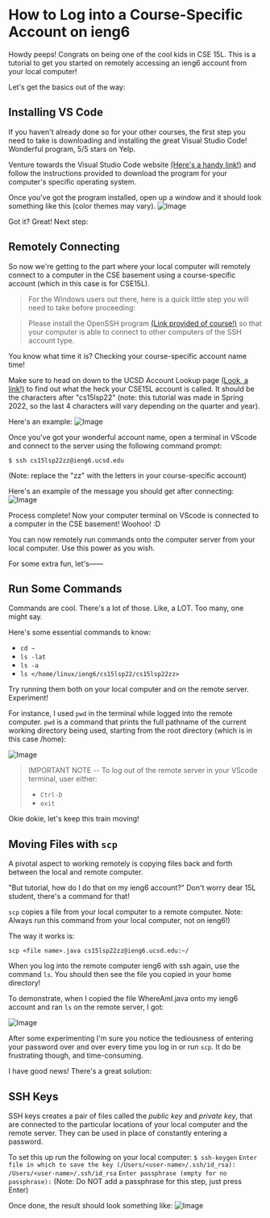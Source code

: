# How to Log into a Course-Specific Account on ieng6
Howdy peeps! Congrats on being one of the cool kids in CSE 15L. This is a tutorial to get you started on remotely accessing an ieng6 account from your local computer! 

Let's get the basics out of the way:
## Installing VS Code
If you haven't already done so for your other courses, the first step you need to take is downloading and installing the great Visual Studio Code! Wonderful program, 5/5 stars on Yelp. 

Venture towards the Visual Studio Code website [(Here's a handy link!)](https://code.visualstudio.com/) and follow the instructions provided to download the program for your computer's specific operating system. 

Once you've got the program installed, open up a window and it should look something like this (color themes may vary).
![Image](https://user-images.githubusercontent.com/86495731/162649330-da1a589a-2b03-414d-afec-6e5d2de7fbf3.png)

Got it? Great! Next step: 
## Remotely Connecting
So now we're getting to the part where your local computer will remotely connect to a computer in the CSE basement using a course-specific account (which in this case is for CSE15L). 

> For the Windows users out there, here is a quick little step you will need to take before proceeding:

> Please install the OpenSSH program [(Link provided of course!)](https://docs.microsoft.com/en-us/windows-server/administration/openssh/openssh_install_firstuse) so that your computer is able to connect to other computers of the SSH account type.

You know what time it is? Checking your course-specific account name time! 

Make sure to head on down to the UCSD Account Lookup page [(Look, a link!)](https://sdacs.ucsd.edu/~icc/index.php) to find out what the heck your CSE15L account is called. It should be the characters after "cs15lsp22" (note: this tutorial was made in Spring 2022, so the last 4 characters will vary depending on the quarter and year).

Here's an example:
![Image](https://user-images.githubusercontent.com/86495731/162650598-3359fa9d-0713-45c1-a08b-8a66d59a7ca5.png)

Once you've got your wonderful account name, open a terminal in VScode and connect to the server using the following command prompt:

```
$ ssh cs15lsp22zz@ieng6.ucsd.edu
```
(Note: replace the "zz" with the letters in your course-specific account)

Here's an example of the message you should get after connecting:
![Image](https://user-images.githubusercontent.com/86495731/162651212-458a8c50-67cb-4b5c-82aa-e4c54bf1e417.png)

Process complete! Now your computer terminal on VScode is connected to a computer in the CSE basement! Woohoo! :D

You can now remotely run commands onto the computer server from your local computer. Use this power as you wish.

For some extra fun, let's——

## Run Some Commands
Commands are cool. There's a lot of those. Like, a LOT. Too many, one might say.

Here's some essential commands to know:
* `cd ~`
* `ls -lat`
* `ls -a`
* `ls </home/linux/ieng6/cs15lsp22/cs15lsp22zz>`

Try running them both on your local computer and on the remote server. Experiment!

For instance, I used `pwd` in the terminal while logged into the remote computer. `pwd` is a command that prints the full pathname of the current working directory being used, starting from the root directory (which is in this case /home):

![Image](https://user-images.githubusercontent.com/86495731/162652133-73545f7c-8a0c-435c-9ae8-5f4e0f65a45f.png)

> IMPORTANT NOTE -- To log out of the remote server in your VScode terminal, user either:
> * `Ctrl-D`
> * `exit`

Okie dokie, let's keep this train moving!

## Moving Files with `scp`
A pivotal aspect to working remotely is copying files back and forth between the local and remote computer. 

"But tutorial, how do I do that on my ieng6 account?" Don't worry dear 15L student, there's a command for that!

`scp` copies a file from your local computer to a remote computer. Note: Always run this command from your local computer, not on ieng6!)

The way it works is:

`scp <file name>.java cs15lsp22zz@ieng6.ucsd.edu:~/`

When you log into the remote computer ieng6 with ssh again, use the command `ls`. You should then see the file you copied in your home directory! 

To demonstrate, when I copied the file WhereAmI.java onto my ieng6 account and ran `ls` on the remote server, I got:

![Image](https://user-images.githubusercontent.com/86495731/162653935-68230e49-4b28-4c4f-9fad-6ce7be49cc0d.png)

After some experimenting I'm sure you notice the tediousness of entering your password over and over every time you log in or run `scp`. It do be frustrating though, and time-consuming. 

I have good news! There's a great solution:

## SSH Keys
SSH keys creates a pair of files called the *public key* and *private key*, that are connected to the particular locations of your local computer and the remote server. They can be used in place of constantly entering a password.

To set this up run the following on your local computer:
`$ ssh-keygen`
`Enter file in which to save the key
(/Users/<user-name>/.ssh/id_rsa): /Users/<user-name>/.ssh/id_rsa`
`Enter passphrase (empty for no passphrase):`
(Note: Do NOT add a passphrase for this step, just press Enter)

Once done, the result should look something like:
![Image](https://user-images.githubusercontent.com/86495731/162657793-76d7c65a-0616-4670-920c-e52d429cf725.png)
